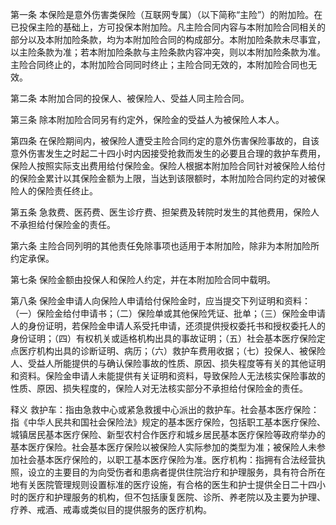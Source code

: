 第一条 本保险是意外伤害类保险（互联网专属）（以下简称“主险”）的附加险。在已投保主险的基础上，方可投保本附加险。凡主险合同内容与本附加险合同相关的部分以及本附加险条款，均为本附加险合同的构成部分。本附加险条款未尽事宜，以主险条款为准；若本附加险条款与主险条款内容冲突，则以本附加险条款为准。主险合同终止的，本附加险合同同时终止；主险合同无效的，本附加险合同也无效。

第二条 本附加合同的投保人、被保险人、受益人同主险合同。

第三条 除本附加险合同另有约定外，保险金的受益人为被保险人本人。

第四条 在保险期间内，被保险人遭受主险合同约定的意外伤害保险事故的，自该意外伤害发生之时起二十四小时内因接受抢救而发生的必要且合理的救护车费用，保险人按照实际支出费用给付保险金。保险人根据本附加险合同针对被保险人给付的保险金累计以其保险金额为上限，当达到该限额时，本附加险合同约定的对被保险人的保险责任终止。

第五条 急救费、医药费、医生诊疗费、担架费及转院时发生的其他费用，保险人不承担给付保险金的责任。

第六条 主险合同列明的其他责任免除事项也适用于本附加险，除非为本附加险所约定承保。

第七条 保险金额由投保人和保险人约定，并在本附加险合同中载明。

第八条 保险金申请人向保险人申请给付保险金时，应当提交下列证明和资料：（一）保险金给付申请书；（二）保险单或其他保险凭证、批单；（三）保险金申请人的身份证明，若保险金申请人系受托申请，还须提供授权委托书和授权委托人的身份证明；（四）有权机关或适格机构出具的事故证明；（五）社会基本医疗保险定点医疗机构出具的诊断证明、病历；（六）救护车费用收据；（七）投保人、被保险人、受益人所能提供的与确认保险事故的性质、原因、损失程度等有关的其他证明和资料。保险金申请人未能提供有关证明和资料，导致保险人无法核实保险事故的性质、原因、损失程度的，保险人对无法核实部分不承担给付保险金的责任。

释义 救护车：指由急救中心或紧急救援中心派出的救护车。社会基本医疗保险：指《中华人民共和国社会保险法》规定的基本医疗保险，包括职工基本医疗保险、城镇居民基本医疗保险、新型农村合作医疗和城乡居民基本医疗保险等政府举办的基本医疗保险。社会基本医疗保险以被保险人实际参加的类型为准；被保险人未参加社会基本医疗保险的，以职工基本医疗保险为准。医疗机构：指拥有合法经营执照，设立的主要目的为向受伤者和患病者提供住院治疗和护理服务，具有符合所在地有关医院管理规则设置标准的医疗设施，有合格的医生和护士提供全日二十四小时的医疗和护理服务的机构，但不包括康复医院、诊所、养老院以及主要为护理、疗养、戒酒、戒毒或类似目的提供服务的医疗机构。